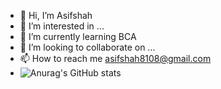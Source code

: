 - 👋 Hi, I’m Asifshah
- 👀 I’m interested in ...
- 🌱 I’m currently learning BCA
- 💞️ I’m looking to collaborate on ...
- 📫 How to reach me asifshah8108@gmail.com
- ![Anurag's GitHub stats](https://github-readme-stats.vercel.app/api?username=anuraghazra&hide=contribs,prs)

<!---
Asifshah8108/Asifshah8108 is a ✨ special ✨ repository because its `README.md` (this file) appears on your GitHub profile.
You can click the Preview link to take a look at your changes.
--->
